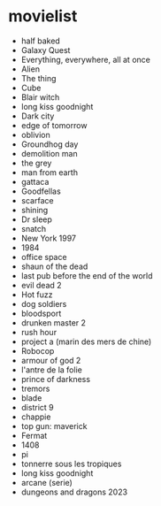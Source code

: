 # movielist

- half baked
- Galaxy Quest
- Everything, everywhere, all at once
- Alien
- The thing
- Cube
- Blair witch 
- long kiss goodnight
- Dark city
- edge of tomorrow
- oblivion
- Groundhog day 
- demolition man
- the grey
- man from earth
- gattaca
- Goodfellas
- scarface
- shining
- Dr sleep
- snatch
- New York 1997
- 1984
- office space
- shaun of the dead
- last pub before the end of the world
- evil dead 2
- Hot fuzz
- dog soldiers
- bloodsport
- drunken master 2
- rush hour
- project a (marin des mers de chine)
- Robocop
- armour of god 2
- l'antre de la folie
- prince of darkness
- tremors
- blade
- district 9
- chappie
- top gun: maverick
- Fermat
- 1408
- pi
- tonnerre sous les tropiques
- long kiss goodnight
- arcane (serie)
- dungeons and dragons 2023


